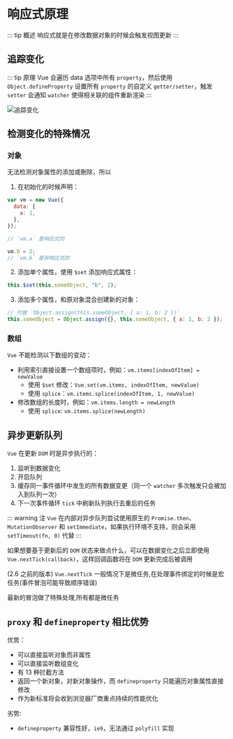 # 响应式原理

::: tip 概述
响应式就是在修改数据对象的时候会触发视图更新
:::

## 追踪变化

::: tip 原理
Vue 会遍历 data 选项中所有 `property`，然后使用 `Object.defineProperty` 设置所有 `property` 的自定义 `getter/setter`，触发 `setter` 会通知 `watcher` 使得相关联的组件重新渲染
:::

<img :src="$withBase('/vue_responsive_1.png')" alt="追踪变化">

## 检测变化的特殊情况

### 对象

无法检测对象属性的添加或刪除，所以

1. 在初始化的时候声明：

```js
var vm = new Vue({
  data: {
    a: 1,
  },
});

// `vm.a` 是响应式的

vm.b = 2;
// `vm.b` 是非响应式的
```

2. 添加单个属性，使用 `$set` 添加响应式属性：

```js
this.$set(this.someObject, "b", 2);
```

3. 添加多个属性，和原对象混合创建新的对象：

```js
// 代替 `Object.assign(this.someObject, { a: 1, b: 2 })`
this.someObject = Object.assign({}, this.someObject, { a: 1, b: 2 });
```

### 数组

`Vue` 不能检测以下数组的变动：

- 利用索引直接设置一个数组项时，例如：`vm.items[indexOfItem] = newValue`
  - 使用 `$set` 修改：`Vue.set(vm.items, indexOfItem, newValue)`
  - 使用 `splice`：`vm.items.splice(indexOfItem, 1, newValue)`
- 修改数组的长度时，例如：`vm.items.length = newLength`
  - 使用 `splice`: `vm.items.splice(newLength)`

## 异步更新队列

`Vue` 在更新 `DOM` 时是异步执行的：

1. 监听到数据变化
2. 开启队列
3. 缓存同一事件循环中发生的所有数据变更（同一个 `watcher` 多次触发只会被加入到队列一次）
4. 下一次事件循环 `tick` 中刷新队列执行去重后的任务

::: warning 注
`Vue` 在内部对异步队列尝试使用原生的 `Promise.then`、`MutationObserver` 和 `setImmediate`，如果执行环境不支持，则会采用 `setTimeout(fn, 0)` 代替
:::

如果想要基于更新后的 `DOM` 状态来做点什么，可以在数据变化之后立即使用 `Vue.nextTick(callback)`，这样回调函数将在 `DOM` 更新完成后被调用

(2.6 之前的版本)
`Vue.nextTick` 一般情况下是微任务,在处理事件绑定的时候是宏任务(事件冒泡可能导致顺序错误)

最新的冒泡做了特殊处理,所有都是微任务

## `proxy` 和 `defineproperty` 相比优势

优势：

- 可以直接监听对象而非属性
- 可以直接监听数组变化
- 有 13 种拦截方法
- 返回一个新对象，对新对象操作，而 `defineproperty` 只能遍历对象属性直接修改
- 作为新标准将会收到浏览器厂商重点持续的性能优化

劣势:

- `defineproperty` 兼容性好，`ie9`，无法通过 `polyfill` 实现
